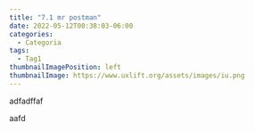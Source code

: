 ```yaml
---
title: "7.1 mr postman"
date: 2022-05-12T00:38:03-06:00
categories:
  - Categoria
tags:
  - Tag1
thumbnailImagePosition: left
thumbnailImage: https://www.uxlift.org/assets/images/iu.png
---
```


adfadffaf

<!--more-->


aafd
